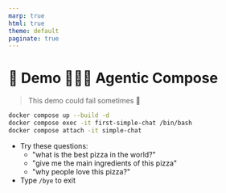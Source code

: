 ```yaml
---
marp: true
html: true
theme: default
paginate: true
---
```

<style>
.dodgerblue {
  color: dodgerblue;
}
</style>
# 🚀 Demo 🕵️‍♂️🐙 Agentic Compose
> This demo could fail sometimes 🤞
```bash
docker compose up --build -d
docker compose exec -it first-simple-chat /bin/bash
docker compose attach -it simple-chat
```
- Try these questions: 
  - "what is the best pizza in the world?"
  - "give me the main ingredients of this pizza"
  - "why people love this pizza?"
- Type `/bye` to exit